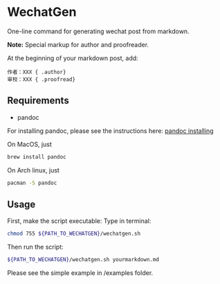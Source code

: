 # WechatGen
One-line command for generating wechat post from markdown.

**Note:** Special markup for author and proofreader.

At the beginning of your markdown post, add:
```
作者：XXX { .author}
审校：XXX { .proofread}
```

## Requirements
- pandoc

For installing pandoc, please see the instructions here: [pandoc installing](http://pandoc.org/installing.html)

On MacOS, just
```bash
brew install pandoc
```
On Arch linux, just
```bash
pacman -S pandoc
```
## Usage
First, make the script executable:
Type in terminal:
```bash
chmod 755 ${PATH_TO_WECHATGEN}/wechatgen.sh
```
Then run the script:
```bash
${PATH_TO_WECHATGEN}/wechatgen.sh yourmarkdown.md
```
Please see the simple example in /examples folder.
